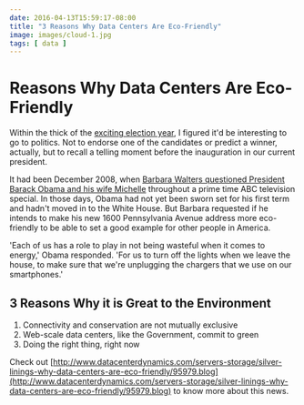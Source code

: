 ```yaml
---
date: 2016-04-13T15:59:17-08:00
title: "3 Reasons Why Data Centers Are Eco-Friendly"
image: images/cloud-1.jpg
tags: [ data ]
---
```



# Reasons Why Data Centers Are Eco-Friendly

Within the thick of the [exciting election year](http://www.thenews.com.pk/print/98612-US-election-doesnt-get-more-exciting-than-this), I figured it'd be interesting to go to politics.  Not to endorse one of the candidates or predict a winner, actually, but to recall a telling moment before the inauguration in our current president.

It had been December 2008, when [Barbara Walters questioned President Barack Obama and his wife Michelle](http://www.huffingtonpost.com/news/obama-barbara-walters-interview/) throughout a prime time ABC television special. In those days, Obama had not yet been sworn set for his first term and hadn't moved in to the White House. But Barbara requested if he intends to make his new 1600 Pennsylvania Avenue address more eco-friendly to be able to set a good example for other people in America.

  'Each of us has a role to play in not being wasteful when it comes to energy,' Obama responded. 'For us to turn off the lights when we leave the house, to make sure that we're unplugging the chargers that we use on our smartphones.'

## 3 Reasons Why it is Great to the Environment

1. Connectivity and conservation are not mutually exclusive
2. Web-scale data centers, like the Government, commit to green
3. Doing the right thing, right now

Check out [http://www.datacenterdynamics.com/servers-storage/silver-linings-why-data-centers-are-eco-friendly/95979.blog](http://www.datacenterdynamics.com/servers-storage/silver-linings-why-data-centers-are-eco-friendly/95979.blog) to know more about this news.
